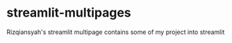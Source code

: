 # streamlit-multipages
Rizqiansyah's streamlit multipage contains some of my project into streamlit
